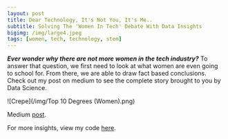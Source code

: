 ```yaml
---
layout: post
title: Dear Technology, It's Not You, It's Me..
subtitle: Solving The 'Women In Tech' Debate With Data Insights
bigimg: /img/large4.jpeg
tags: [women, tech, technology, stem]
---
```


_**Ever wonder why there are not more women in the tech industry?**_ 
To answer that question, we first need to look at what women are even going to school for. From there, we are able to draw fact based conclusions. Check out my post on medium to see the complete story brought to you by Data Science. 

![Crepe](/img/Top 10 Degrees (Women).png)

Medium <a href="https://medium.com/@tlbradshaw91/dear-technology-its-not-you-it-s-me-8d27ff3fc3c5?source=friends_link&sk=57ef664c141253f770e4a2833c5eabff">post</a>.

For more insights, view my code <a href="https://github.com/tbradshaw91/DS-Unit-1-Sprint-5-Data-Storytelling-Blog-Post/blob/master/College_Majors_Theory.ipynb">here</a>.





